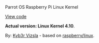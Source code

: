 Parrot OS Raspberry Pi Linux Kernel

[View code](https://nest.parrotsec.org/kyb3rvizsla/parrot-rpi-kernel/-/tree/kernel)

**Actual version: Linux Kernel 4.10**.

By: [Kyb3r Vizsla](https://kyb3rvizsla.com) - based on [raspberry/linux](https://github.com/raspberrypi/linux).
